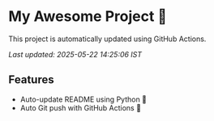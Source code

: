 # My Awesome Project 🚀

This project is automatically updated using GitHub Actions.

_Last updated: 2025-05-22 14:25:06 IST_

## Features
- Auto-update README using Python 🐍
- Auto Git push with GitHub Actions 🤖
